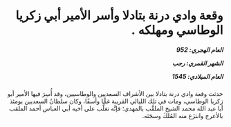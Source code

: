 <h1 dir="rtl">وقعة وادي درنة بتادلا وأسر الأمير أبي زكريا الوطاسي ومهلكه .</h1>

<h5 dir="rtl">العام الهجري:  952

الشهر القمري: رجب

العام الميلادي: 1545</h5>

<p dir="rtl">حدثت وقعة وادي درنة بتادلا بين الأشراف السعديين والوطاسيين، وقد أُسِرَ فيها الأمير أبو زكريا الوطاسي، ومات في تلك الليالي القريبة غمًّا وأسفًا، وكان سلطانُ السعديين يومئذ أبا عبد الله محمد الشيخ الملقَّب بالمهدي؛ فإنَّه تغلَّب على أخيه أبي العباس أحمد الملقب بالأعرج وانتزَع منه المُلكَ وسجَنَه.</p></br>
